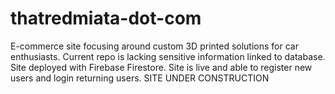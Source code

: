 # thatredmiata-dot-com
E-commerce site focusing around custom 3D printed solutions for car enthusiasts.
Current repo is lacking sensitive information linked to database. Site deployed with Firebase Firestore.
Site is live and able to register new users and login returning users.
SITE UNDER CONSTRUCTION
